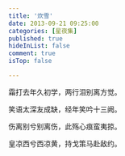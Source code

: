 ```yaml
---
title: '炊雪'
date: 2013-09-21 09:25:00
categories: [星夜集]
published: true
hideInList: false
comment: true 
isTop: false

---
```


霜打去年久初学，两行泪别离方觉。

笑语太深友成缺，经年笑吟十三阙。

伤离别兮别离伤，此殇心痕蛮夷掠。

皇凉西兮西凉黄，持戈策马赴敌约。

